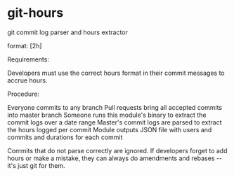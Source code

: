 # git-hours

git commit log parser and hours extractor

format: [2h]

Requirements:

Developers must use the correct hours format in their commit messages to accrue hours.

Procedure:

Everyone commits to any branch
Pull requests bring all accepted commits into master branch
Someone runs this module's binary to extract the commit logs over a date range
Master's commit logs are parsed to extract the hours logged per commit
Module outputs JSON file with users and commits and durations for each commit

Commits that do not parse correctly are ignored.
If developers forget to add hours or make a mistake, they can always do amendments and rebases -- it's just git for them.
